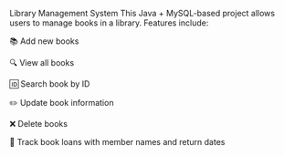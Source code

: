 Library Management System
This Java + MySQL-based project allows users to manage books in a library.
Features include:

📚 Add new books

🔍 View all books

🆔 Search book by ID

✏️ Update book information

❌ Delete books

📄 Track book loans with member names and return dates
